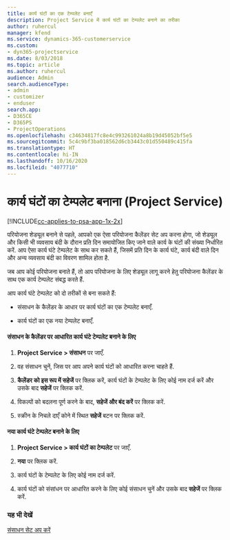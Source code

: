 ```yaml
---
title: कार्य घंटों का एक टेम्पलेट बनाएँ
description: Project Service में कार्य घंटों का टेम्पलेट बनाने का तरीका
author: ruhercul
manager: kfend
ms.service: dynamics-365-customerservice
ms.custom:
- dyn365-projectservice
ms.date: 8/03/2018
ms.topic: article
ms.author: ruhercul
audience: Admin
search.audienceType:
- admin
- customizer
- enduser
search.app:
- D365CE
- D365PS
- ProjectOperations
ms.openlocfilehash: c34634817fc8e4c993261024a8b19d45052bf5e5
ms.sourcegitcommit: 5c4c9bf3ba018562d6cb3443c01d550489c415fa
ms.translationtype: HT
ms.contentlocale: hi-IN
ms.lasthandoff: 10/16/2020
ms.locfileid: "4077710"
---
```

# <a name="create-a-work-hours-template-project-service"></a>कार्य घंटों का टेम्पलेट बनाना (Project Service)

[!INCLUDE[cc-applies-to-psa-app-1x-2x](../includes/cc-applies-to-psa-app-1x-2x.md)]

परियोजना शेड्यूल बनाने से पहले, आपको एक ऐसा परियोजना कैलेंडर सेट अप करना होगा, जो शेड्यूल और किसी भी व्यवसाय बंदी के दौरान प्रति दिन समायोजित किए जाने वाले कार्य के घंटों की संख्या निर्धारित करें. आप ऐसा कार्य घंटे टेम्पलेट के साथ कर सकते हैं, जिसमें प्रति दिन के कार्य घंटे, कार्य बंदी वाले दिन और अन्य व्यवसाय बंदी का विवरण शामिल होता है.  
  
 जब आप कोई परियोजना बनाते हैं, तो आप परियोजना के लिए शेड्यूल लागू करने हेतु परियोजना कैलेंडर के साथ एक कार्य टेम्पलेट संबद्ध करते हैं.  
  
 आप कार्य घंटे टेम्पलेट को दो तरीकों से बना सकते हैं:  
  
-   संसाधन के कैलेंडर के आधार पर कार्य घंटों का एक टेम्पलेट बनाएँ.  
  
-   कार्य घंटों का एक नया टेम्पलेट बनाएँ.  
  
#### <a name="to-create-a-work-hours-template-based-on-a-resources-calendar"></a>संसाधन के कैलेंडर पर आधारित कार्य घंटे टेम्पलेट बनाने के लिए  
  
1.  **Project Service > संसाधन** पर जाएँ.  
  
2.  वह संसाधन चुनें, जिस पर आप अपने कार्य घंटों को आधारित करना चाहते हैं.  
  
3.  **कैलेंडर को इस रूप में सहेजें** पर क्लिक करें, कार्य घंटों के टेम्पलेट के लिए कोई नाम दर्ज करें और उसके बाद **सहेजें** पर क्लिक करें.  
  
4.  विकल्पों को बदलना पूर्ण करने के बाद, **सहेजें और बंद करें** पर क्लिक करें.  
  
5.  स्‍क्रीन के निचले दाएँ कोने में स्थित **सहेजें** बटन पर क्लिक करें.  
  
#### <a name="to-create-a-new-work-hours-template"></a>नया कार्य घंटे टेम्पलेट बनाने के लिए  
  
1.  **Project Service > कार्य घंटों का टेम्पलेट** पर जाएँ.  
  
2.  **नया** पर क्लिक करें.  
  
3.  कार्य घंटों के टेम्पलेट के लिए कोई नाम दर्ज करें.  
  
4.  कार्य घंटों को संसांधन पर आधारित करने के लिए कोई संसाधन चुनें और उसके बाद **सहेजें** पर क्लिक करें.  
  
### <a name="see-also"></a>यह भी देखें  
 [संसाधन सेट अप करें](../psa/set-up-resources.md)
